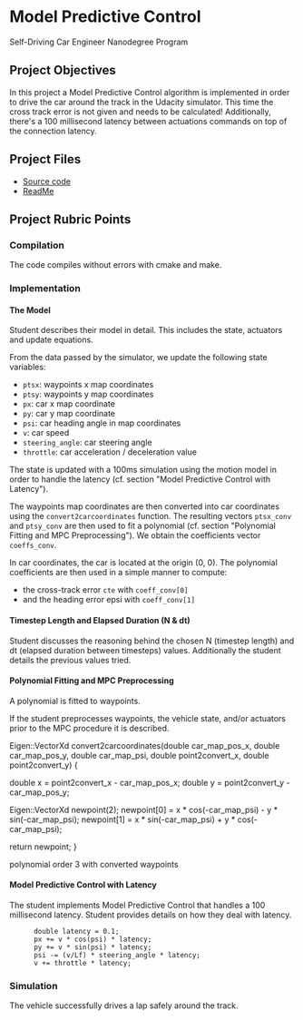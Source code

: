 # Model Predictive Control
Self-Driving Car Engineer Nanodegree Program

## Project Objectives

In this project a Model Predictive Control algorithm is implemented in order to drive the car around the track in the Udacity simulator. This time the cross track error is not given and needs to be calculated! Additionally, there's a 100 millisecond latency between actuations commands on top of the connection latency.

## Project Files

* [Source code](https://github.com/schambon77/CarND-MPC/tree/master/src)
* [ReadMe](https://github.com/schambon77/CarND-MPC/blob/master/README.md)

## Project Rubric Points

### Compilation

The code compiles without errors with cmake and make.

### Implementation

#### The Model

Student describes their model in detail. This includes the state, actuators and update equations.

From the data passed by the simulator, we update the following state variables:

* `ptsx`: waypoints x map coordinates
* `ptsy`: waypoints y map coordinates
* `px`: car x map coordinate
* `py`: car y map coordinate
* `psi`: car heading angle in map coordinates
* `v`: car speed
* `steering_angle`: car steering angle
* `throttle`: car acceleration / deceleration value

The state is updated with a 100ms simulation using the motion model in order to handle the latency (cf. section "Model Predictive Control with Latency").

The waypoints map coordinates are then converted into car coordinates using the `convert2carcoordinates` function. The resulting vectors `ptsx_conv` and `ptsy_conv` are then used to fit a polynomial (cf. section "Polynomial Fitting and MPC Preprocessing"). We obtain the coefficients vector `coeffs_conv`.

In car coordinates, the car is located at the origin (0, 0). The polynomial coefficients are then used in a simple manner to compute:

* the cross-track error `cte` with `coeff_conv[0]`
* and the heading error epsi with `coeff_conv[1]`





#### Timestep Length and Elapsed Duration (N & dt)

Student discusses the reasoning behind the chosen N (timestep length) and dt (elapsed duration between timesteps) values. Additionally the student details the previous values tried.

#### Polynomial Fitting and MPC Preprocessing

A polynomial is fitted to waypoints.

If the student preprocesses waypoints, the vehicle state, and/or actuators prior to the MPC procedure it is described.

Eigen::VectorXd convert2carcoordinates(double car_map_pos_x, double car_map_pos_y, double car_map_psi, double point2convert_x, double point2convert_y) {

  double x = point2convert_x - car_map_pos_x;
  double y = point2convert_y - car_map_pos_y;

  Eigen::VectorXd newpoint(2);
  newpoint[0] = x * cos(-car_map_psi) - y * sin(-car_map_psi);
  newpoint[1] = x * sin(-car_map_psi) + y * cos(-car_map_psi);

  return newpoint;
}

polynomial order 3 with converted waypoints



#### Model Predictive Control with Latency

The student implements Model Predictive Control that handles a 100 millisecond latency. Student provides details on how they deal with latency.

          double latency = 0.1;
          px += v * cos(psi) * latency;
          py += v * sin(psi) * latency;
          psi -= (v/Lf) * steering_angle * latency;
          v += throttle * latency;


### Simulation

The vehicle successfully drives a lap safely around the track.
